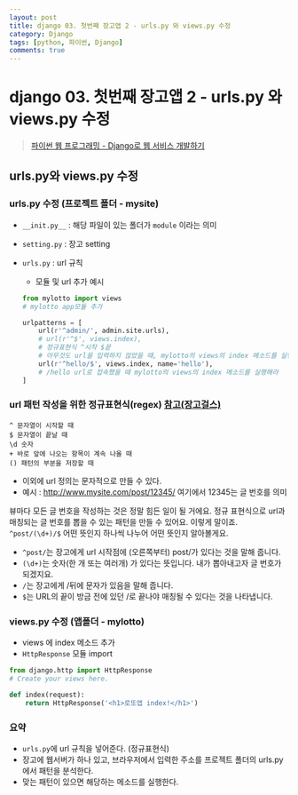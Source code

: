 ```yaml
---
layout: post
title: django 03. 첫번째 장고앱 2 - urls.py 와 views.py 수정
category: Django
tags: [python, 파이썬, Django]
comments: true
---
```

# django 03. 첫번째 장고앱 2 - urls.py 와 views.py 수정
> [파이썬 웹 프로그래밍 - Django로 웹 서비스 개발하기 ](https://www.inflearn.com/course/django-%ED%8C%8C%EC%9D%B4%EC%8D%AC-%EC%9E%A5%EA%B3%A0-%EA%B0%95%EC%A2%8C/)      

## urls.py와 views.py 수정

### urls.py 수정 (프로젝트 폴더 - mysite)

- `__init.py__` : 해당 파일이 있는 폴더가 `module` 이라는 의미
- `setting.py` : 장고 setting
- `urls.py` : url 규칙
  - 모듈 및 url 추가 예시

  ```python
  from mylotto import views
  # mylotto app모듈 추가

  urlpatterns = [
      url(r'^admin/', admin.site.urls),
      # url(r'^$', views.index),
      # 정규표현식 ^시작 $끝
      # 아무것도 url을 입력하지 않았을 때, mylotto의 views의 index 메소드를 실행해라
      url(r'^hello/$', views.index, name='hello'),
      # /hello url로 접속했을 때 mylotto의 views의 index 메소드를 실행해라
  ]
  ```

### url 패턴 작성을 위한 정규표현식(regex) [참고(장고걸스)](https://tutorial.djangogirls.org/ko/django_urls/)

```
^ 문자열이 시작할 때
$ 문자열이 끝날 때
\d 숫자
+ 바로 앞에 나오는 항목이 계속 나올 때
() 패턴의 부분을 저장할 때
```

- 이외에 url 정의는 문자적으로 만들 수 있다.
- 예시 :  http://www.mysite.com/post/12345/ 여기에서 12345는 글 번호를 의미

뷰마다 모든 글 번호을 작성하는 것은 정말 힘든 일이 될 거에요. 정규 표현식으로 url과 매칭되는 글 번호를 뽑을 수 있는 패턴을 만들 수 있어요. 이렇게 말이죠.    
`^post/(\d+)/$` 어떤 뜻인지 하나씩 나누어 어떤 뜻인지 알아볼게요.

- `^post/`는 장고에게 url 시작점에 (오른쪽부터) post/가 있다는 것을 말해 줍니다.
- `(\d+)`는 숫자(한 개 또는 여러개) 가 있다는 뜻입니다. 내가 뽑아내고자 글 번호가 되겠지요.
- `/`는 장고에게 /뒤에 문자가 있음을 말해 줍니다.
- `$`는 URL의 끝이 방금 전에 있던 /로 끝나야 매칭될 수 있다는 것을 나타냅니다.

### views.py 수정 (앱폴더 - mylotto)
- views 에 index 메소드 추가
- `HttpResponse` 모듈 import


```python
from django.http import HttpResponse
# Create your views here.

def index(request):
    return HttpResponse('<h1>로또앱 index!</h1>')
```


### 요약
- `urls.py`에 url 규칙을 넣어준다. (정규표현식)
- 장고에 웹서버가 하나 있고, 브라우저에서 입력한 주소를 프로젝트 폴더의 urls.py에서 패턴을 분석한다.    
- 맞는 패턴이 있으면 해당하는 메소드를 실행한다.
